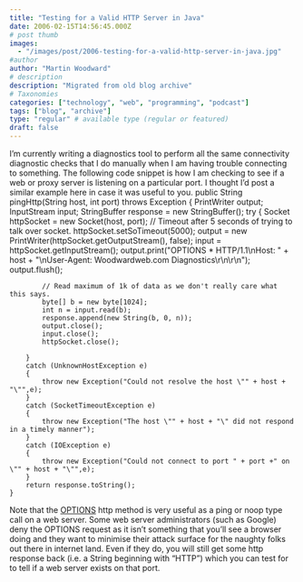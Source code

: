 ```yaml
---
title: "Testing for a Valid HTTP Server in Java"
date: 2006-02-15T14:56:45.000Z
# post thumb
images:
  - "/images/post/2006-testing-for-a-valid-http-server-in-java.jpg"
#author
author: "Martin Woodward"
# description
description: "Migrated from old blog archive"
# Taxonomies
categories: ["technology", "web", "programming", "podcast"]
tags: ["blog", "archive"]
type: "regular" # available type (regular or featured)
draft: false
---
```

I’m currently writing a diagnostics tool to perform all the same connectivity diagnostic checks that I do manually when I am having trouble connecting to something.  The following code snippet is how I am checking to see if a web or proxy server is listening on a particular port.  I thought I’d post a similar example here in case it was useful to you.
    public String pingHttp(String host, int port) throws Exception 
    { 
        PrintWriter output; 
        InputStream input; 
        StringBuffer response = new StringBuffer(); 
        try 
        { 
            Socket httpSocket = new Socket(host, port); 
            // Timeout after 5 seconds of trying to talk over socket. 
            httpSocket.setSoTimeout(5000); 
            output = new PrintWriter(httpSocket.getOutputStream(), false); 
            input = httpSocket.getInputStream(); 
            output.print("OPTIONS * HTTP/1.1\nHost: " + host + "\nUser-Agent: Woodwardweb.com Diagnostics\r\n\r\n"); 
            output.flush(); 
             
            // Read maximum of 1k of data as we don't really care what this says. 
            byte[] b = new byte[1024]; 
            int n = input.read(b); 
            response.append(new String(b, 0, n)); 
            output.close(); 
            input.close(); 
            httpSocket.close(); 
             
        } 
        catch (UnknownHostException e) 
        { 
            throw new Exception("Could not resolve the host \"" + host + "\"",e); 
        } 
        catch (SocketTimeoutException e) 
        { 
            throw new Exception("The host \"" + host + "\" did not respond in a timely manner"); 
        } 
        catch (IOException e) 
        { 
            throw new Exception("Could not connect to port " + port +" on \"" + host + "\"",e); 
        } 
        return response.toString(); 
    } 

Note that the [OPTIONS](http://www.w3.org/Protocols/rfc2616/rfc2616-sec9.html#sec9.2) http method is very useful as a ping or noop type call on a web server.  Some web server administrators (such as Google) deny the OPTIONS request as it isn’t something that you’ll see a browser doing and they want to minimise their attack surface for the naughty folks out there in internet land.  Even if they do, you will still get some http response back (i.e. a String beginning with “HTTP”) which you can test for to tell if a web server exists on that port.